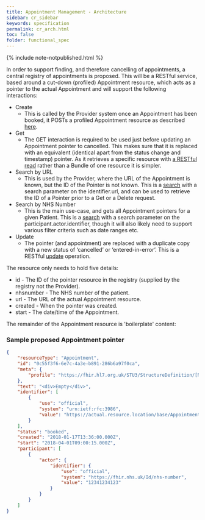 ```yaml
---
title: Appointment Management - Architecture
sidebar: cr_sidebar
keywords: specification
permalink: cr_arch.html
toc: false
folder: functional_spec
---
```


{% include note-notpublished.html %}

In order to support finding, and therefore cancelling of appointments, a central registry of appointments is proposed. This will be a RESTful service, based around a cut-down (profiled) Appointment resource, which acts as a pointer to the actual Appointment and will support the following interactions:

* Create
  * This is called by the Provider system once an Appointment has been booked, it POSTs a profiled Appointment resource as described <a href="https://www.hl7.org/fhir/stu3/http.html#create" target="_blank">here</a>.
* Get
  * The GET interaction is required to be used just before updating an Appointment pointer to cancelled. This makes sure that it is replaced with an equivalent (identical apart from the status change and timestamp) pointer. As it retrieves a specific resource with <a href="https://www.hl7.org/fhir/stu3/http.html#read" target="_blank">a RESTful read</a> rather than a Bundle of one resource it is simpler.
* Search by URL
  * This is used by the Provider, where the URL of the Appointment is known, but the ID of the Pointer is not known. This is a <a href="https://www.hl7.org/fhir/stu3/http.html#search" target="_blank">search</a> with a search parameter on the identifier.url, and can be used to retrieve the ID of a Pointer prior to a Get or a Delete request.
* Search by NHS Number
  * This is the main use-case, and gets all Appointment pointers for a given Patient. This is a <a href="https://www.hl7.org/fhir/stu3/http.html#search" target="_blank">search</a> with a search parameter on the participant.actor.identifier, though it will also likely need to support various filter criteria such as date ranges etc.
* Update
  * The pointer (and appointment) are replaced with a duplicate copy with a new status of ‘cancelled’ or ‘entered-in-error’. This is a RESTful <a href="https://www.hl7.org/fhir/stu3/http.html#update" target="_blank">update</a> operation.

The resource only needs to hold five details:

* id - The ID of the pointer resource in the registry (supplied by the registry not the Provider).
* nhsnumber - The NHS number of the patient.
* url - The URL of the actual Appointment resource.
* created - When the pointer was created.
* start - The date/time of the Appointment.

The remainder of the Appointment resource is 'boilerplate' content:

### Sample proposed Appointment pointer

```json
{
    "resourceType": "Appointment",
    "id": "0c55f3f6-6e7c-4a3e-b891-286b6a97f0ca",
    "meta": {
        "profile": "https://fhir.hl7.org.uk/STU3/StructureDefinition/[New Profile Name Goes Here]"
    },
    "text": "<div>Empty</div>",
    "identifier": [
        {
            "use": "official",
            "system": "urn:ietf:rfc:3986",
            "value": "https://actual.resource.location/base/Appointment/[id]"
        }
    ],
    "status": "booked",
    "created": "2018-01-17T13:36:00.000Z",
    "start": "2018-04-01T09:00:15.000Z",
    "participant": [
        {
            "actor": {
                "identifier": {
                    "use": "official",
                    "system": "https://fhir.nhs.uk/Id/nhs-number",
                    "value": "12341234123"
                }
            }
        }
    ]
}
```


